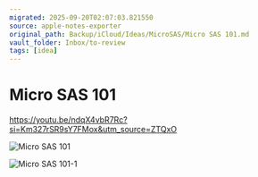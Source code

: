 ```yaml
---
migrated: 2025-09-20T02:07:03.821550
source: apple-notes-exporter
original_path: Backup/iCloud/Ideas/MicroSAS/Micro SAS 101.md
vault_folder: Inbox/to-review
tags: [idea]
---
```

# Micro SAS 101

https://youtu.be/ndqX4vbR7Rc?si=Km327rSR9sY7FMox&utm_source=ZTQxO

![Micro SAS 101](images/Micro%20SAS%20101.png)

![Micro SAS 101-1](images/Micro%20SAS%20101-1.png)

